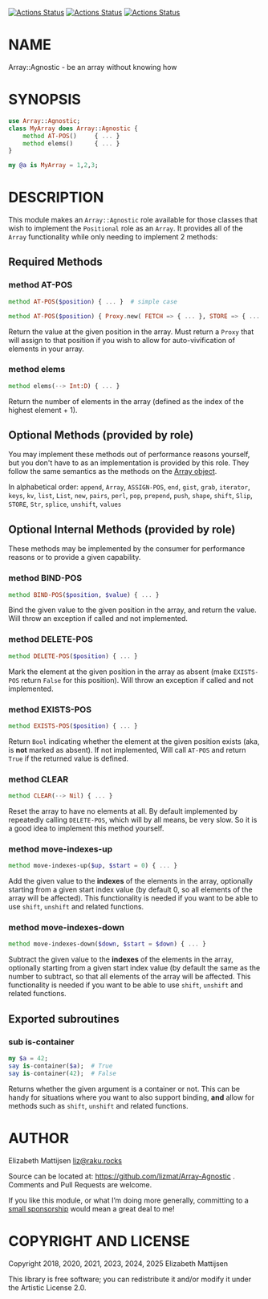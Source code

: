 [![Actions Status](https://github.com/lizmat/Array-Agnostic/actions/workflows/linux.yml/badge.svg)](https://github.com/lizmat/Array-Agnostic/actions) [![Actions Status](https://github.com/lizmat/Array-Agnostic/actions/workflows/macos.yml/badge.svg)](https://github.com/lizmat/Array-Agnostic/actions) [![Actions Status](https://github.com/lizmat/Array-Agnostic/actions/workflows/windows.yml/badge.svg)](https://github.com/lizmat/Array-Agnostic/actions)

NAME
====

Array::Agnostic - be an array without knowing how

SYNOPSIS
========

```raku
use Array::Agnostic;
class MyArray does Array::Agnostic {
    method AT-POS()     { ... }
    method elems()      { ... }
}

my @a is MyArray = 1,2,3;
```

DESCRIPTION
===========

This module makes an `Array::Agnostic` role available for those classes that wish to implement the `Positional` role as an `Array`. It provides all of the `Array` functionality while only needing to implement 2 methods:

Required Methods
----------------

### method AT-POS

```raku
method AT-POS($position) { ... }  # simple case

method AT-POS($position) { Proxy.new( FETCH => { ... }, STORE => { ... } }
```

Return the value at the given position in the array. Must return a `Proxy` that will assign to that position if you wish to allow for auto-vivification of elements in your array.

### method elems

```raku
method elems(--> Int:D) { ... }
```

Return the number of elements in the array (defined as the index of the highest element + 1).

Optional Methods (provided by role)
-----------------------------------

You may implement these methods out of performance reasons yourself, but you don't have to as an implementation is provided by this role. They follow the same semantics as the methods on the [Array object](https://docs.perl6.org/type/Array).

In alphabetical order: `append`, `Array`, `ASSIGN-POS`, `end`, `gist`, `grab`, `iterator`, `keys`, `kv`, `list`, `List`, `new`, `pairs`, `perl`, `pop`, `prepend`, `push`, `shape`, `shift`, `Slip`, `STORE`, `Str`, `splice`, `unshift`, `values`

Optional Internal Methods (provided by role)
--------------------------------------------

These methods may be implemented by the consumer for performance reasons or to provide a given capability.

### method BIND-POS

```raku
method BIND-POS($position, $value) { ... }
```

Bind the given value to the given position in the array, and return the value. Will throw an exception if called and not implemented.

### method DELETE-POS

```raku
method DELETE-POS($position) { ... }
```

Mark the element at the given position in the array as absent (make `EXISTS-POS` return `False` for this position). Will throw an exception if called and not implemented.

### method EXISTS-POS

```raku
method EXISTS-POS($position) { ... }
```

Return `Bool` indicating whether the element at the given position exists (aka, is **not** marked as absent). If not implemented, Will call `AT-POS` and return `True` if the returned value is defined.

### method CLEAR

```raku
method CLEAR(--> Nil) { ... }
```

Reset the array to have no elements at all. By default implemented by repeatedly calling `DELETE-POS`, which will by all means, be very slow. So it is a good idea to implement this method yourself.

### method move-indexes-up

```raku
method move-indexes-up($up, $start = 0) { ... }
```

Add the given value to the **indexes** of the elements in the array, optionally starting from a given start index value (by default 0, so all elements of the array will be affected). This functionality is needed if you want to be able to use `shift`, `unshift` and related functions.

### method move-indexes-down

```raku
method move-indexes-down($down, $start = $down) { ... }
```

Subtract the given value to the **indexes** of the elements in the array, optionally starting from a given start index value (by default the same as the number to subtract, so that all elements of the array will be affected. This functionality is needed if you want to be able to use `shift`, `unshift` and related functions.

Exported subroutines
--------------------

### sub is-container

```raku
my $a = 42;
say is-container($a);  # True
say is-container(42);  # False
```

Returns whether the given argument is a container or not. This can be handy for situations where you want to also support binding, **and** allow for methods such as `shift`, `unshift` and related functions.

AUTHOR
======

Elizabeth Mattijsen <liz@raku.rocks>

Source can be located at: https://github.com/lizmat/Array-Agnostic . Comments and Pull Requests are welcome.

If you like this module, or what I’m doing more generally, committing to a [small sponsorship](https://github.com/sponsors/lizmat/) would mean a great deal to me!

COPYRIGHT AND LICENSE
=====================

Copyright 2018, 2020, 2021, 2023, 2024, 2025 Elizabeth Mattijsen

This library is free software; you can redistribute it and/or modify it under the Artistic License 2.0.

